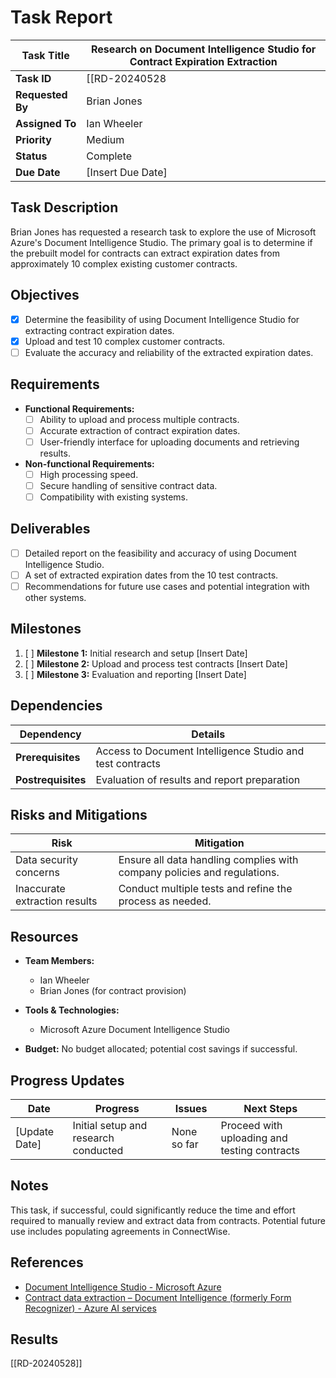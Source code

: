 # Task Report

| **Task Title**   | Research on Document Intelligence Studio for Contract Expiration Extraction |
| ---------------- | --------------------------------------------------------------------------- |
| **Task ID**      | [[RD-20240528                                                               |
| **Requested By** | Brian Jones                                                                 |
| **Assigned To**  | Ian Wheeler                                                                 |
| **Priority**     | Medium                                                                      |
| **Status**       | Complete                                                                    |
| **Due Date**     | [Insert Due Date]                                                           |

## Task Description

Brian Jones has requested a research task to explore the use of Microsoft Azure's Document Intelligence Studio. The primary goal is to determine if the prebuilt model for contracts can extract expiration dates from approximately 10 complex existing customer contracts.

## Objectives

- [x] Determine the feasibility of using Document Intelligence Studio for extracting contract expiration dates.
- [x] Upload and test 10 complex customer contracts.
- [ ] Evaluate the accuracy and reliability of the extracted expiration dates.

## Requirements

- **Functional Requirements:**
    - [ ] Ability to upload and process multiple contracts.
    - [ ] Accurate extraction of contract expiration dates.
    - [ ] User-friendly interface for uploading documents and retrieving results.

- **Non-functional Requirements:**
    - [ ] High processing speed.
    - [ ] Secure handling of sensitive contract data.
    - [ ] Compatibility with existing systems.

## Deliverables

- [ ] Detailed report on the feasibility and accuracy of using Document Intelligence Studio.
- [ ] A set of extracted expiration dates from the 10 test contracts.
- [ ] Recommendations for future use cases and potential integration with other systems.

## Milestones

1. [ ]  **Milestone 1:** Initial research and setup [Insert Date]
2. [ ]  **Milestone 2:** Upload and process test contracts [Insert Date]
3. [ ]  **Milestone 3:** Evaluation and reporting [Insert Date]

## Dependencies

| **Dependency**     | **Details**            |
| ------------------ | ---------------------- |
| **Prerequisites**  | Access to Document Intelligence Studio and test contracts |
| **Postrequisites** | Evaluation of results and report preparation |

## Risks and Mitigations

|**Risk**|**Mitigation**|
|---|---|
|Data security concerns| Ensure all data handling complies with company policies and regulations.|
|Inaccurate extraction results| Conduct multiple tests and refine the process as needed.|

## Resources

- **Team Members:**
    - Ian Wheeler
    - Brian Jones (for contract provision)

- **Tools & Technologies:**
    - Microsoft Azure Document Intelligence Studio

- **Budget:** No budget allocated; potential cost savings if successful.

## Progress Updates

|**Date**|**Progress**|**Issues**|**Next Steps**|
|---|---|---|---|
|[Update Date]|Initial setup and research conducted|None so far|Proceed with uploading and testing contracts|

## Notes

This task, if successful, could significantly reduce the time and effort required to manually review and extract data from contracts. Potential future use includes populating agreements in ConnectWise.

## References

- [Document Intelligence Studio - Microsoft Azure](https://documentintelligence.ai.azure.com/studio)
- [Contract data extraction – Document Intelligence (formerly Form Recognizer) - Azure AI services](https://learn.microsoft.com/en-us/azure/ai-services/document-intelligence/concept-contract?view=doc-intel-4.0.0)

## Results

[[RD-20240528]]

